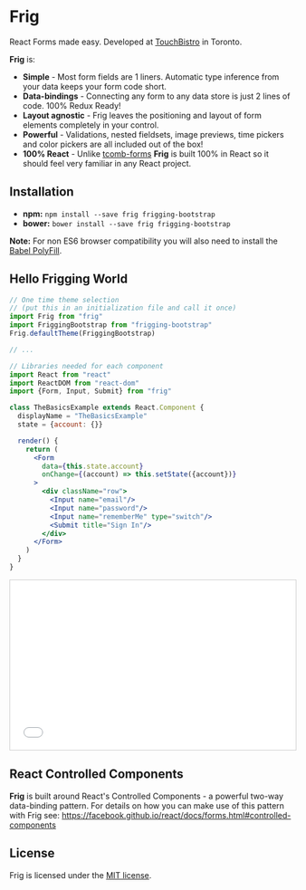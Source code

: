 
# Frig

React Forms made easy. Developed at [TouchBistro](http://touchbistro.com/) in Toronto.

**Frig** is:

* **Simple** - Most form fields are 1 liners. Automatic type inference from your data keeps your form code short.
* **Data-bindings** - Connecting any form to any data store is just 2 lines of code. 100% Redux Ready!
* **Layout agnostic** - Frig leaves the positioning and layout of form elements completely in your control.
* **Powerful** - Validations, nested fieldsets, image previews, time pickers and color pickers are all included out of the box!
* **100% React** - Unlike [tcomb-forms](https://github.com/gcanti/tcomb-form) **Frig** is built 100% in React so it should feel very familiar in any React project.


## Installation

* **npm:** `npm install --save frig frigging-bootstrap`
* **bower:** `bower install --save frig frigging-bootstrap`

**Note:** For non ES6 browser compatibility you will also need to install the [Babel PolyFill](https://babeljs.io/docs/usage/polyfill/).


## Hello Frigging World

```jsx
// One time theme selection
// (put this in an initialization file and call it once)
import Frig from "frig"
import FriggingBootstrap from "frigging-bootstrap"
Frig.defaultTheme(FriggingBootstrap)

// ...

// Libraries needed for each component
import React from "react"
import ReactDOM from "react-dom"
import {Form, Input, Submit} from "frig"

class TheBasicsExample extends React.Component {
  displayName = "TheBasicsExample"
  state = {account: {}}

  render() {
    return (
      <Form
        data={this.state.account}
        onChange={(account) => this.setState({account})}
      >
        <div className="row">
          <Input name="email"/>
          <Input name="password"/>
          <Input name="rememberMe" type="switch"/>
          <Submit title="Sign In"/>
        </div>
      </Form>
    )
  }
}
```

<iframe src="/frigging-examples/dist/the-basics/" style="
  width: 100%;
  height: 300px;
  border: 1px solid #ccc;
  padding-right: 1px;
"
></iframe>


## React Controlled Components

**Frig** is built around React's Controlled Components - a powerful two-way data-binding pattern. For details on how you can make use of this pattern with Frig see: https://facebook.github.io/react/docs/forms.html#controlled-components

## License

Frig is licensed under the [MIT license](https://raw.githubusercontent.com/TouchBistro/frig/master/LICENSE).
